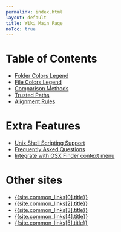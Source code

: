 ```yaml
---
permalink: index.html
layout: default
title: Wiki Main Page
noToc: true
---
```


Table of Contents
=================

* [Folder Colors Legend](foldersLegend.html)
* [File Colors Legend](fileLegend.html)
* [Comparison Methods](comparisonMethods.html)
* [Trusted Paths](trustedPaths.html)
* [Alignment Rules](alignRules.html)

Extra Features
==============

* [Unix Shell Scripting Support](unixshell.html)
* [Frequently Asked Questions](faq.html)
* [Integrate with OSX Finder context menu](finder.html)


Other sites
===========

* [{{site.common_links[0].title}}]({{site.common_links[0].link}})
* [{{site.common_links[2].title}}]({{site.common_links[2].link}})
* [{{site.common_links[3].title}}]({{site.common_links[3].link}})
* [{{site.common_links[4].title}}]({{site.common_links[4].link}})
* [{{site.common_links[5].title}}]({{site.common_links[5].link}})
